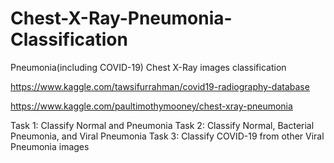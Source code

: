 # Chest-X-Ray-Pneumonia-Classification
Pneumonia(including COVID-19) Chest X-Ray images classification


https://www.kaggle.com/tawsifurrahman/covid19-radiography-database


https://www.kaggle.com/paultimothymooney/chest-xray-pneumonia


Task 1: Classify Normal and Pneumonia
Task 2: Classify Normal, Bacterial Pneumonia, and Viral Pneumonia
Task 3: Classify COVID-19 from other Viral Pneumonia images

